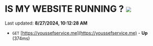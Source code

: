 # IS MY WEBSITE RUNNING ? [![](https://img.shields.io/static/v1?label=Sponsor&message=%E2%9D%A4&logo=GitHub&color=%23fe8e86)](https://github.com/sponsors/Youssef-Lehmam)

Last updated: **8/27/2024, 10:12:28 AM**

- `GET` [https://youssefservice.me](https://youssefservice.me) - **Up** (374ms)
